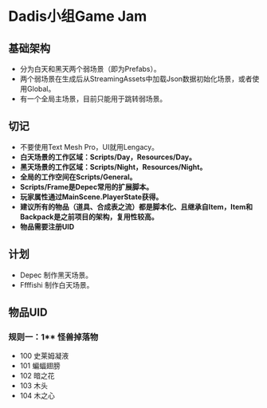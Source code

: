 # Dadis小组Game Jam
## 基础架构
- 分为白天和黑天两个弱场景（即为Prefabs）。
- 两个弱场景在生成后从StreamingAssets中加载Json数据初始化场景，或者使用Global。
- 有一个全局主场景，目前只能用于跳转弱场景。
## 切记
- 不要使用Text Mesh Pro，UI就用Lengacy。
- **白天场景的工作区域：Scripts/Day，Resources/Day。**
- **黑天场景的工作区域：Scripts/Night，Resources/Night。**
- **全局的工作空间在Scripts/General。**
- **Scripts/Frame是Depec常用的扩展脚本。**
- **玩家属性通过MainScene.PlayerState获得。**
- **建议所有的物品（道具、合成表之流）都是脚本化、且继承自Item，Item和Backpack是之前项目的架构，复用性较高。**
- **物品需要注册UID**
## 计划
- Depec 制作黑天场景。
- Ffffishi 制作白天场景。
## 物品UID
### 规则一：1** 怪兽掉落物
- 100 史莱姆凝液
- 101 蝙蝠翅膀
- 102 暗之花
- 103 木头
- 104 木之心